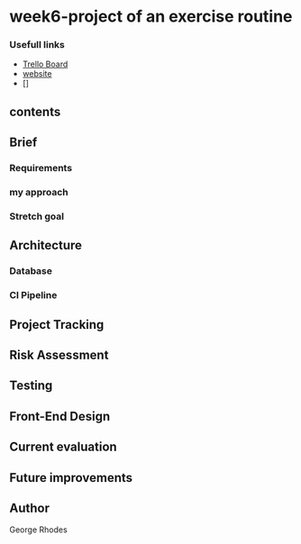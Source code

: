 # week6-project of an exercise routine 
### Usefull links
- [Trello Board](https://trello.com/b/Isjf9yth/qa-project)
- [website](http://35.246.99.81:5000/)
- []
## contents

















## Brief

### Requirements












### my approach



### Stretch goal



## Architecture


### Database


### CI Pipeline

## Project Tracking



## Risk Assessment


## Testing


## Front-End Design




## Current evaluation

## Future improvements





## Author
George Rhodes

